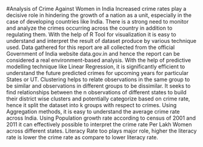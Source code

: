 #Analysis of Crime Against Women in India
Increased crime rates play a decisive role in hindering the growth of a nation as a unit, especially in the case of developing countries like India. 
There is a strong need to monitor and analyze the crimes occurring across the country in addition to regulating them. 
With the help of R Tool for visualization it is easy to understand and interpret the result of dataset produce by various technique used.
Data gathered for this report are all collected from the official Government of India website data.gov.in and hence the report can be considered a real environment-based analysis.
With the help of predictive modelling technique like Linear Regression, it is significantly efficient to understand the future predicted crimes for upcoming years for particular States or UT.
Clustering helps to relate observations in the same group to be similar and observations in different groups to be dissimilar. It seeks to find relationships between the n observations of different states to build their district wise clusters and potentially categorize based on crime rate, hence it split the dataset into k groups with respect to crimes.
Using Aggregation methods, it is easy to understand the average crime rate across India. Using Population growth rate according to census of 2001 and 2011 it can effectively possible to interpret the crime rate Per Lakh Women across different states. Literacy Rate too plays major role, higher the literacy rate is lower the crime rate as compare to lower literacy rate.
